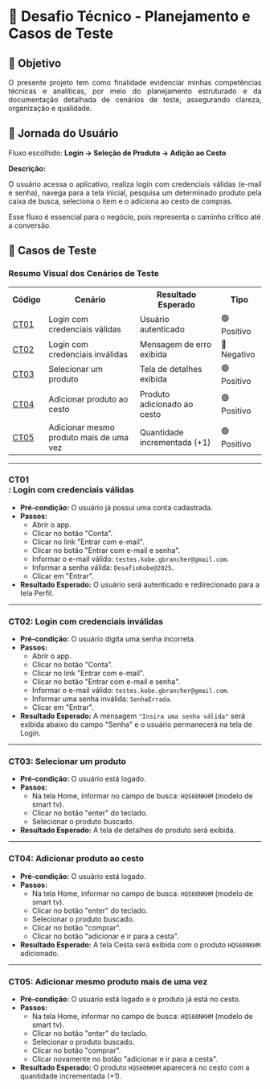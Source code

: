 # 📌 Desafio Técnico - Planejamento e Casos de Teste

## 🎯 Objetivo
<div align="justify">O presente projeto tem como finalidade evidenciar minhas competências técnicas e analíticas, por meio do planejamento estruturado e da documentação detalhada de cenários de teste, assegurando clareza, organização e qualidade.</div>

## 🚀 Jornada do Usuário
Fluxo escolhido: **Login → Seleção de Produto → Adição ao Cesto**

**Descrição:** 
<div align="justify">O usuário acessa o aplicativo, realiza login com credenciais válidas (e-mail e senha), navega para a tela inicial, pesquisa um determinado produto pela caixa de busca, seleciona o item e o adiciona ao cesto de compras.</div>

Esse fluxo é essencial para o negócio, pois representa o caminho crítico até a conversão.

## 🧪 Casos de Teste

### Resumo Visual dos Cenários de Teste

<table>
  <tr>
    <th>Código</th>
    <th>Cenário</th>
    <th>Resultado Esperado</th>
    <th>Tipo</th>
  </tr>
  <tr>
    <td><a href="#ct01-login-com-credenciais-validas">CT01</a></td>
    <td>Login com credenciais válidas</td>
    <td>Usuário autenticado</td>
    <td>🟢 Positivo</td>
  </tr>
  <tr>
    <td><a href="#ct02-login-com-credenciais-inválidas">CT02</a></td>
    <td>Login com credenciais inválidas</td>
    <td>Mensagem de erro exibida</td>
    <td>🔴 Negativo</td>
  </tr>
  <tr>
    <td><a href="#ct03-selecionar-um-produto">CT03</a></td>
    <td>Selecionar um produto</td>
    <td>Tela de detalhes exibida</td>
    <td>🟢 Positivo</td>
  </tr>
  <tr>
    <td><a href="#ct04-adicionar-produto-ao-cesto">CT04</a></td>
    <td>Adicionar produto ao cesto</td>
    <td>Produto adicionado ao cesto</td>
    <td>🟢 Positivo</td>
  </tr>
  <tr>
    <td><a href="#ct05-adicionar-mesmo-produto-mais-de-uma-vez">CT05</a></td>
    <td>Adicionar mesmo produto mais de uma vez</td>
    <td>Quantidade incrementada (+1)</td>
    <td>🟢 Positivo</td>
  </tr>
</table>

---

### <div id="ct01-login-com-credenciais-validas">CT01</div>: Login com credenciais válidas
- **Pré-condição:** O usuário já possui uma conta cadastrada.
- **Passos:**
  - Abrir o app.
  - Clicar no botão "Conta".
  - Clicar no link "Entrar com e-mail".
  - Clicar no botão "Entrar com e-mail e senha".
  - Informar o e-mail válido: `testes.kobe.gbrancher@gmail.com`.
  - Informar a senha válida: `DesafioKobe@2025`.
  - Clicar em "Entrar".
- **Resultado Esperado:** O usuário será autenticado e redirecionado para a tela Perfil.

---

### CT02: Login com credenciais inválidas
- **Pré-condição:** O usuário digita uma senha incorreta.
- **Passos:**
  - Abrir o app.
  - Clicar no botão "Conta".
  - Clicar no link "Entrar com e-mail".
  - Clicar no botão "Entrar com e-mail e senha".
  - Informar o e-mail válido: `testes.kobe.gbrancher@gmail.com`.
  - Informar uma senha inválida: `SenhaErrada`.
  - Clicar em "Entrar".
- **Resultado Esperado:** A mensagem `"Insira uma senha válida"` será exibida abaixo do campo "Senha" e o usuário permanecerá na tela de Login.

---

### CT03: Selecionar um produto
- **Pré-condição:** O usuário está logado.
- **Passos:**
  - Na tela Home, informar no campo de busca: `HQS60NKHM` (modelo de smart tv).
  - Clicar no botão "enter" do teclado.
  - Selecionar o produto buscado.
- **Resultado Esperado:** A tela de detalhes do produto será exibida.

---

### CT04: Adicionar produto ao cesto
- **Pré-condição:** O usuário está logado.
- **Passos:**
  - Na tela Home, informar no campo de busca: `HQS60NKHM` (modelo de smart tv).
  - Clicar no botão "enter" do teclado.
  - Selecionar o produto buscado.
  - Clicar no botão "comprar".
  - Clicar no botão "adicionar e ir para a cesta".
- **Resultado Esperado:** A tela Cesta será exibida com o produto `HQS60NKHM` adicionado.

---

### CT05: Adicionar mesmo produto mais de uma vez
- **Pré-condição:** O usuário está logado e o produto já está no cesto.
- **Passos:**
  - Na tela Home, informar no campo de busca: `HQS60NKHM` (modelo de smart tv).
  - Clicar no botão "enter" do teclado.
  - Selecionar o produto buscado.
  - Clicar no botão "comprar".
  - Clicar novamente no botão "adicionar e ir para a cesta".
- **Resultado Esperado:** O produto `HQS60NKHM` aparecerá no cesto com a quantidade incrementada (+1).
